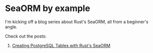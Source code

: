 # SeaORM by example

I'm kicking off a blog series about Rust's SeaORM, all from a beginner's angle.

Check out the posts:

1. [Creating PostgreSQL Tables with Rust's SeaORM](https://pyk.sh/creating-postgresql-tables-with-rusts-seaorm)